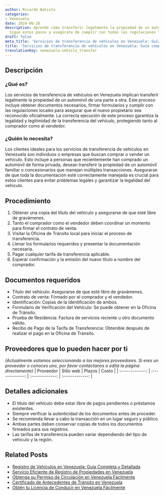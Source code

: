 ```yaml
---
author: Ricardo Batista
categories:
- Venezuela
date: 2024-06-26
description: Aprende cómo transferir legalmente la propiedad de un automóvil en Venezuela.
  Sigue estos pasos y asegúrate de cumplir con todas las regulaciones locales.
draft: false
meta_title: 'Servicios de transferencia de vehículos en Venezuela: Guía completa'
title: 'Servicios de transferencia de vehículos en Venezuela: Guía completa'
translationKey: venezuela-vehicle_transfer
---
```



## Descripción
### ¿Qué es?
Los servicios de transferencia de vehículos en Venezuela implican transferir legalmente la propiedad de un automóvil de una parte a otra. Este proceso incluye obtener documentos necesarios, firmar formularios y cumplir con las regulaciones locales para asegurar que el nuevo propietario sea reconocido oficialmente. La correcta ejecución de este proceso garantiza la legalidad y legitimidad de la transferencia del vehículo, protegiendo tanto al comprador como al vendedor.

### ¿Quién lo necesita?
Los clientes ideales para los servicios de transferencia de vehículos en Venezuela son individuos o empresas que buscan comprar o vender un vehículo. Esto incluye a personas que recientemente han comprado un automóvil de forma privada, desean transferir la propiedad de un automóvil familiar o concesionarios que manejan múltiples transacciones. Asegurarse de que toda la documentación esté correctamente manejada es crucial para estos clientes para evitar problemas legales y garantizar la legalidad del vehículo.

## Procedimiento

1. Obtener una copia del título del vehículo y asegurarse de que esté libre de gravámenes.
2. Tanto el comprador como el vendedor deben coordinar un momento para firmar el contrato de venta.
3. Visitar la Oficina de Tránsito local para iniciar el proceso de transferencia.
4. Llenar los formularios requeridos y presentar la documentación necesaria.
5. Pagar cualquier tarifa de transferencia aplicable.
6. Esperar confirmación y la emisión del nuevo título a nombre del comprador.

## Documentos requeridos

- Título del vehículo: Asegurarse de que esté libre de gravámenes.
- Contrato de venta: Firmado por el comprador y el vendedor.
- Identificación: Copias de la identificación de ambos.
- Formulario de Verificación del Vehículo: Se puede obtener en la Oficina de Tránsito.
- Prueba de Residencia: Factura de servicios reciente u otro documento válido.
- Recibo de Pago de la Tarifa de Transferencia: Obtenible después de realizar el pago en la Oficina de Tránsito.

## Proveedores que lo pueden hacer por ti
_(Actualmente estamos seleccionando a los mejores proveedores. Si eres un proveedor o conoces uno, por favor contáctanos o edita la página directamente)_
| Proveedor       |     Sitio web    |     Plazos    |       Costo      |
| :-------------: | :-------------: |  :-------------: | :-------------: |

## Detalles adicionales

- El título del vehículo debe estar libre de pagos pendientes o préstamos existentes.
- Siempre verificar la autenticidad de los documentos antes de proceder.
- Se recomienda llevar a cabo la transacción en un lugar seguro y público.
- Ambas partes deben conservar copias de todos los documentos firmados para sus registros.
- Las tarifas de transferencia pueden variar dependiendo del tipo de vehículo y la región.


## Related Posts

- [Registro de Vehículos en Venezuela: Guía Completa y Detallada](https://tramitit.com/es/guides/venezuela/registro_de_vehículo/)
- [Servicio Eficiente de Registro de Propiedades en Venezuela](https://tramitit.com/es/guides/venezuela/registro_de_propiedad/)
- [Obtenga su Permiso de Circulación en Venezuela Fácilmente](https://tramitit.com/es/guides/venezuela/permiso_de_circulación/)
- [Certificado de Antecedentes de Tránsito en Venezuela](https://tramitit.com/es/guides/venezuela/certificado_de_antecedentes_de_tránsito/)
- [Obtén tu Licencia de Conducir en Venezuela Fácilmente](https://tramitit.com/es/guides/venezuela/licencia_de_conducir/)